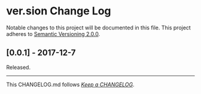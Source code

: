 #   ver.sion Change Log

Notable changes to this project will be documented in this file. This project adheres to [Semantic Versioning 2.0.0](http://semver.org/).

##	[0.0.1] - 2017-12-7

Released.

---
This CHANGELOG.md follows [*Keep a CHANGELOG*](http://keepachangelog.com/).
